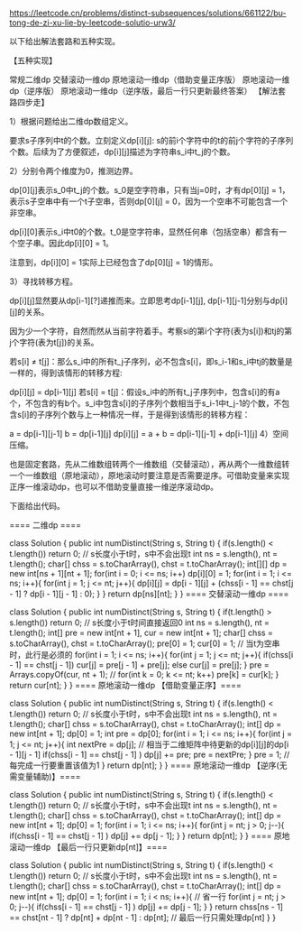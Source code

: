 


https://leetcode.cn/problems/distinct-subsequences/solutions/661122/bu-tong-de-zi-xu-lie-by-leetcode-solutio-urw3/


以下给出解法套路和五种实现。

【五种实现】

常规二维dp
交替滚动一维dp
原地滚动一维dp（借助变量正序版）
原地滚动一维dp（逆序版）
原地滚动一维dp（逆序版，最后一行只更新最终答案）
【解法套路四步走】

1）根据问题给出二维dp数组定义。

要求s子序列中t的个数。立刻定义dp[i][j]: s的前i个字符中的t的前j个字符的子序列个数。后续为了方便叙述，dp[i][j]描述为字符串s_i中t_j的个数。

2）分别令两个维度为0，推测边界。

dp[0][j]表示s_0中t_j的个数。s_0是空字符串，只有当j=0时，才有dp[0][j] = 1，表示s子空串中有一个t子空串，否则dp[0][j] = 0，因为一个空串不可能包含一个非空串。

dp[i][0]表示s_i中t0的个数。t_0是空字符串，显然任何串（包括空串）都含有一个空子串。因此dp[i][0] = 1。

注意到，dp[i][0] = 1实际上已经包含了dp[0][j] = 1的情形。

3）寻找转移方程。

dp[i][j]显然要从dp[i-1][?]递推而来。立即思考dp[i-1][j], dp[i-1][j-1]分别与dp[i][j]的关系。

因为少一个字符，自然而然从当前字符着手。考察si的第i个字符(表为s[i])和tj的第j个字符(表为t[j])的关系。

若s[i] ≠ t[j]：那么s_i中的所有t_j子序列，必不包含s[i]，即s_i-1和s_i中tj的数量是一样的，得到该情形的转移方程:

dp[i][j] = dp[i-1][j]
若s[i] = t[j]：假设s_i中的所有t_j子序列中，包含s[i]的有a个，不包含的有b个。s_i中包含s[i]的子序列个数相当于s_i-1中t_j-1的个数，不包含s[i]的子序列个数与上一种情况一样，于是得到该情形的转移方程：

a = dp[i-1][j-1]
b = dp[i-1][j]
dp[i][j] = a + b = dp[i-1][j-1] + dp[i-1][j]
4）空间压缩。

也是固定套路，先从二维数组转两个一维数组（交替滚动），再从两个一维数组转一个一维数组（原地滚动），原地滚动时要注意是否需要逆序。可借助变量来实现正序一维滚动dp，也可以不借助变量直接一维逆序滚动dp。

下面给出代码。

==== 二维dp ====

class Solution {
    public int numDistinct(String s, String t) {
        if(s.length() < t.length()) return 0; // s长度小于t时，s中不会出现t
        int ns = s.length(), nt = t.length();
        char[] chss = s.toCharArray(), chst = t.toCharArray();
        int[][] dp = new int[ns + 1][nt + 1];
        for(int i = 0; i <= ns; i++) dp[i][0] = 1; 
        for(int i = 1; i <= ns; i++){
            for(int j = 1; j <= nt; j++){
                dp[i][j] = dp[i - 1][j] + (chss[i - 1] == chst[j - 1] ? dp[i - 1][j - 1] : 0);
            }
        }
        return dp[ns][nt];
    }
}
==== 交替滚动一维dp ====

class Solution {
    public int numDistinct(String s, String t) {
        if(t.length() > s.length()) return 0; // s长度小于t时间直接返回0
        int ns = s.length(), nt = t.length();
        int[] pre = new int[nt + 1], cur = new int[nt + 1];
        char[] chss = s.toCharArray(), chst = t.toCharArray();
        pre[0] = 1;
        cur[0] = 1; // 当t为空串时，此行是必须的
        for(int i = 1; i <= ns; i++){
            for(int j = 1; j <= nt; j++){
                if(chss[i - 1] == chst[j - 1]) cur[j] = pre[j - 1] + pre[j];
                else cur[j] = pre[j];
            }
            pre = Arrays.copyOf(cur, nt + 1); // for(int k = 0; k <= nt; k++) pre[k] = cur[k];
        }
        return cur[nt];
    }
}
==== 原地滚动一维dp 【借助变量正序】====

class Solution {
    public int numDistinct(String s, String t) {
        if(s.length() < t.length()) return 0; // s长度小于t时，s中不会出现t
        int ns = s.length(), nt = t.length();
        char[] chss = s.toCharArray(), chst = t.toCharArray();
        int[] dp = new int[nt + 1];
        dp[0] = 1;
        int pre = dp[0];
        for(int i = 1; i <= ns; i++){
            for(int j = 1; j <= nt; j++){
                int nextPre = dp[j]; // 相当于二维矩阵中待更新的dp[i][j]的dp[i - 1][j - 1]
                if(chss[i - 1] == chst[j - 1] ) dp[j] += pre;
                pre = nextPre;
            }
            pre = 1; // 每完成一行要重置该值为1
        }
        return dp[nt];
    }
}
==== 原地滚动一维dp 【逆序(无需变量辅助)】====

class Solution {
    public int numDistinct(String s, String t) {
        if(s.length() < t.length()) return 0; // s长度小于t时，s中不会出现t
        int ns = s.length(), nt = t.length();
        char[] chss = s.toCharArray(), chst = t.toCharArray();
        int[] dp = new int[nt + 1];
        dp[0] = 1;
        for(int i = 1; i <= ns; i++){ 
            for(int j = nt; j > 0; j--){
                if(chss[i - 1] == chst[j - 1] ) dp[j] += dp[j - 1];
            }
        }
        return dp[nt];
    }
}
==== 原地滚动一维dp 【最后一行只更新dp[nt]】====

class Solution {
    public int numDistinct(String s, String t) {
        if(s.length() < t.length()) return 0; // s长度小于t时，s中不会出现t
        int ns = s.length(), nt = t.length();
        char[] chss = s.toCharArray(), chst = t.toCharArray();
        int[] dp = new int[nt + 1];
        dp[0] = 1;
        for(int i = 1; i < ns; i++){ // 省一行
            for(int j = nt; j > 0; j--){
                if(chss[i - 1] == chst[j - 1] ) dp[j] += dp[j - 1];
            }
        }
        return chss[ns - 1] == chst[nt - 1] ? dp[nt] + dp[nt - 1] : dp[nt]; // 最后一行只需处理dp[nt]
    }
}